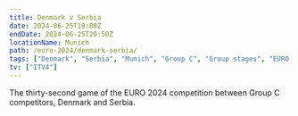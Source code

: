 ```yaml
---
title: Denmark v Serbia
date: 2024-06-25T19:00Z
endDate: 2024-06-25T20:50Z
locationName: Munich
path: /euro-2024/denmark-serbia/
tags: ["Denmark", "Serbia", "Munich", "Group C", "Group stages", "EURO 2024"]
tv: ["ITV4"]
---
```

The thirty-second game of the EURO 2024 competition between Group C competitors, Denmark and Serbia.
